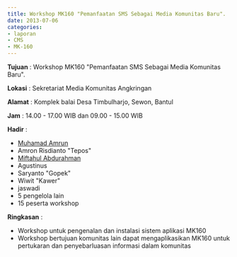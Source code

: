 ```yaml
---
title: Workshop MK160 "Pemanfaatan SMS Sebagai Media Komunitas Baru".
date: 2013-07-06
categories:
- laporan
- CMS
- MK-160
---
```


**Tujuan** : Workshop MK160 "Pemanfaatan SMS Sebagai Media Komunitas Baru".

**Lokasi** : Sekretariat Media Komunitas Angkringan 

**Alamat** : Komplek balai Desa Timbulharjo, Sewon, Bantul 

**Jam** : 14.00 - 17.00 WIB dan 09.00 - 15.00 WIB 

**Hadir** :
* [Muhamad Amrun](http://wiki.ciptamedia.org/wiki/Muhamad_Amrun)
* Amron Risdianto "Tepos"
* [Miftahul Abdurahman](http://wiki.ciptamedia.org/wiki/Miftahul_Abdurrakhman)
* Agustinus
* Saryanto "Gopek"
* Wiwit "Kawer"
* jaswadi 
* 5 pengelola lain
* 15 peserta workshop

**Ringkasan** :
* Workshop untuk pengenalan dan instalasi sistem aplikasi MK160
* Workshop bertujuan komunitas lain dapat mengaplikasikan MK160 untuk pertukaran dan penyebarluasan informasi dalam komunitas
